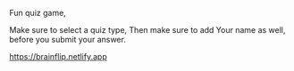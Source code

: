 Fun quiz game, 

Make sure to select a quiz type, 
Then make sure to add Your name as well, before you submit your answer. 

 https://brainflip.netlify.app
 
